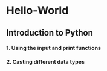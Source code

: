 # Hello-World

## Introduction to Python

#### 1. Using the input and print functions
#### 2. Casting different data types